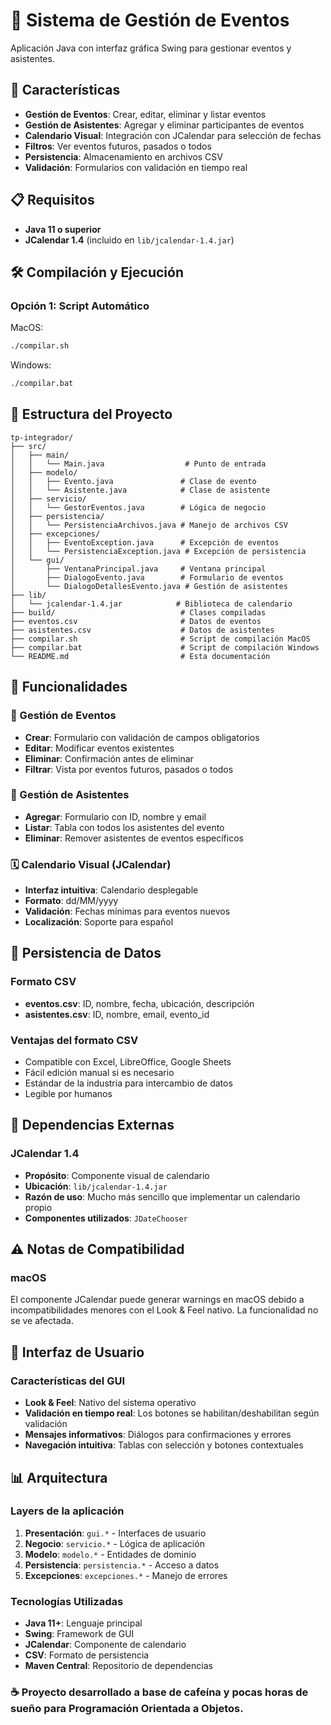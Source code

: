 # 📅 Sistema de Gestión de Eventos

Aplicación Java con interfaz gráfica Swing para gestionar eventos y asistentes.

## 🚀 Características

- **Gestión de Eventos**: Crear, editar, eliminar y listar eventos
- **Gestión de Asistentes**: Agregar y eliminar participantes de eventos
- **Calendario Visual**: Integración con JCalendar para selección de fechas
- **Filtros**: Ver eventos futuros, pasados o todos
- **Persistencia**: Almacenamiento en archivos CSV
- **Validación**: Formularios con validación en tiempo real

## 📋 Requisitos

- **Java 11 o superior**
- **JCalendar 1.4** (incluido en `lib/jcalendar-1.4.jar`)

## 🛠️ Compilación y Ejecución

### Opción 1: Script Automático

MacOS:
```bash
./compilar.sh
```

Windows:
```bash
./compilar.bat
```

## 📁 Estructura del Proyecto

```
tp-integrador/
├── src/
│   ├── main/
│   │   └── Main.java                  # Punto de entrada
│   ├── modelo/
│   │   ├── Evento.java               # Clase de evento
│   │   └── Asistente.java            # Clase de asistente
│   ├── servicio/
│   │   └── GestorEventos.java        # Lógica de negocio
│   ├── persistencia/
│   │   └── PersistenciaArchivos.java # Manejo de archivos CSV
│   ├── excepciones/
│   │   ├── EventoException.java      # Excepción de eventos
│   │   └── PersistenciaException.java # Excepción de persistencia
│   └── gui/
│       ├── VentanaPrincipal.java     # Ventana principal
│       ├── DialogoEvento.java        # Formulario de eventos
│       └── DialogoDetallesEvento.java # Gestión de asistentes
├── lib/
│   └── jcalendar-1.4.jar            # Biblioteca de calendario
├── build/                            # Clases compiladas
├── eventos.csv                       # Datos de eventos
├── asistentes.csv                    # Datos de asistentes
├── compilar.sh                       # Script de compilación MacOS
├── compilar.bat                      # Script de compilación Windows
└── README.md                         # Esta documentación
```

## 🎯 Funcionalidades

### 📅 Gestión de Eventos
- **Crear**: Formulario con validación de campos obligatorios
- **Editar**: Modificar eventos existentes
- **Eliminar**: Confirmación antes de eliminar
- **Filtrar**: Vista por eventos futuros, pasados o todos

### 👥 Gestión de Asistentes
- **Agregar**: Formulario con ID, nombre y email
- **Listar**: Tabla con todos los asistentes del evento
- **Eliminar**: Remover asistentes de eventos específicos

### 🗓️ Calendario Visual (JCalendar)
- **Interfaz intuitiva**: Calendario desplegable
- **Formato**: dd/MM/yyyy
- **Validación**: Fechas mínimas para eventos nuevos
- **Localización**: Soporte para español

## 💾 Persistencia de Datos

### Formato CSV
- **eventos.csv**: ID, nombre, fecha, ubicación, descripción
- **asistentes.csv**: ID, nombre, email, evento_id

### Ventajas del formato CSV
- Compatible con Excel, LibreOffice, Google Sheets
- Fácil edición manual si es necesario
- Estándar de la industria para intercambio de datos
- Legible por humanos

## 🔧 Dependencias Externas

### JCalendar 1.4
- **Propósito**: Componente visual de calendario
- **Ubicación**: `lib/jcalendar-1.4.jar`
- **Razón de uso**: Mucho más sencillo que implementar un calendario propio
- **Componentes utilizados**: `JDateChooser`

## ⚠️ Notas de Compatibilidad

### macOS
El componente JCalendar puede generar warnings en macOS debido a incompatibilidades menores con el Look & Feel nativo. La funcionalidad no se ve afectada.

## 🎨 Interfaz de Usuario

### Características del GUI
- **Look & Feel**: Nativo del sistema operativo
- **Validación en tiempo real**: Los botones se habilitan/deshabilitan según validación
- **Mensajes informativos**: Diálogos para confirmaciones y errores
- **Navegación intuitiva**: Tablas con selección y botones contextuales

## 📊 Arquitectura

### Layers de la aplicación
1. **Presentación**: `gui.*` - Interfaces de usuario
2. **Negocio**: `servicio.*` - Lógica de aplicación
3. **Modelo**: `modelo.*` - Entidades de dominio
4. **Persistencia**: `persistencia.*` - Acceso a datos
5. **Excepciones**: `excepciones.*` - Manejo de errores

### Tecnologías Utilizadas
- **Java 11+**: Lenguaje principal
- **Swing**: Framework de GUI
- **JCalendar**: Componente de calendario
- **CSV**: Formato de persistencia
- **Maven Central**: Repositorio de dependencias 

### ☕️ Proyecto desarrollado a base de cafeína y pocas horas de sueño para Programación Orientada a Objetos.